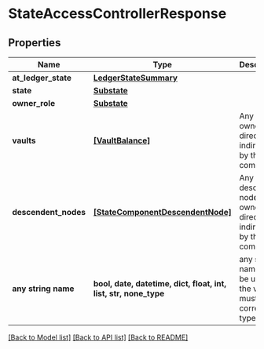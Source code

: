 # StateAccessControllerResponse


## Properties
Name | Type | Description | Notes
------------ | ------------- | ------------- | -------------
**at_ledger_state** | [**LedgerStateSummary**](LedgerStateSummary.md) |  | 
**state** | [**Substate**](Substate.md) |  | 
**owner_role** | [**Substate**](Substate.md) |  | 
**vaults** | [**[VaultBalance]**](VaultBalance.md) | Any vaults owned directly or indirectly by the component | 
**descendent_nodes** | [**[StateComponentDescendentNode]**](StateComponentDescendentNode.md) | Any descendent nodes owned directly or indirectly by the component | 
**any string name** | **bool, date, datetime, dict, float, int, list, str, none_type** | any string name can be used but the value must be the correct type | [optional]

[[Back to Model list]](../README.md#documentation-for-models) [[Back to API list]](../README.md#documentation-for-api-endpoints) [[Back to README]](../README.md)


